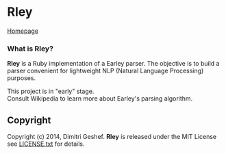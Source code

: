Rley
===========
[Homepage](https://github.com/famished-tiger/Rley) 

### What is Rley? ###
__Rley__ is a Ruby implementation of a Earley parser. 
The objective is to build a parser convenient for lightweight NLP (Natural Language Processing) purposes.  

This project is in "early" stage.  
Consult Wikipedia to learn more about Earley's parsing algorithm.  


Copyright
---------
Copyright (c) 2014, Dimitri Geshef. 
__Rley__ is released under the MIT License see [LICENSE.txt](https://github.com/famished-tiger/Rley/blob/master/LICENSE.txt) for details.
